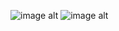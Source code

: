 ![image alt](https://external-media.spacehey.net/media/sCF9ocDGoubVcYpcq9QeH0nkgrCf4pavfKkXTfRy-cZU=/https://i.postimg.cc/jqM1cTv3/IMG-0816.png)  ![image alt](https://external-media.spacehey.net/media/spK-IGRJhjdfUnzk0oDIrqfXJRyUA5vWXl6E0a5n9D38=/https://i.postimg.cc/BQVw3bbx/wii-chicken-corndog-king.gif)
